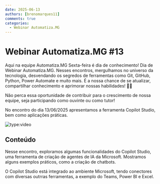 ```yaml
---
date: 2025-06-13
authors: [brenomarques11]
comments: true
categories:
  - Webinar Automatiza.MG
---
```


# Webinar Automatiza.MG #13

Aqui na equipe Automatiza.MG Sexta-feira é dia de conhecimento!
Dia de Webinar Automatiza.MG.
Nesses encontros, mergulhamos no universo da tecnologia, desvendando os segredos de ferramentas como Git, GitHub, Python, Power Automate e muito mais.
É a nossa chance de se atualizar, compartilhar conhecimento e aprimorar nossas habilidades! :rocket::rocket:

<!-- more -->

Não perca essa oportunidade de contribuir para o crescimento de nossa equipe, seja participando como ouvinte ou como tutor!

No encontro do dia 13/06/2025 apresentamos a ferramenta Copilot Studio, bem como aplicações práticas. 

![type:video](https://www.youtube.com/embed/_c9_imQ0kCQ)

## Conteúdo

Nesse encontro, exploramos algumas funcionalidades do Copilot Studio, uma ferramenta de criação de agentes de IA da Microsoft. Mostramos alguns exemplos práticos, como a criação de chatbots. 

O Copilot Studio está integrado ao ambiente Microsoft, tendo conectores com diversas outrras ferramentas, a exemplo do Teams, Power BI e Excel. 


